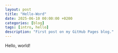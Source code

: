 ```yaml
---
layout: post
title: "Hello-Word"
date: 2025-06-10 00:00:00 +0200
categories: [blog]
tags: [intro, hello]
description: "First post on my GitHub Pages blog."
---
```


Hello, world!
